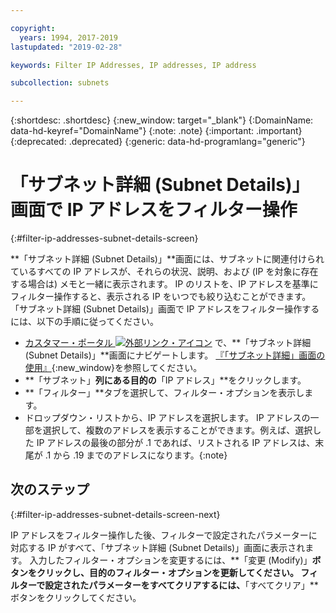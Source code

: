 ```yaml
---

copyright:
  years: 1994, 2017-2019
lastupdated: "2019-02-28"

keywords: Filter IP Addresses, IP addresses, IP address

subcollection: subnets

---
```


{:shortdesc: .shortdesc}
{:new_window: target="_blank"}
{:DomainName: data-hd-keyref="DomainName"}
{:note: .note}
{:important: .important}
{:deprecated: .deprecated}
{:generic: data-hd-programlang="generic"}

# 「サブネット詳細 (Subnet Details)」画面で IP アドレスをフィルター操作
{:#filter-ip-addresses-subnet-details-screen}

**「サブネット詳細 (Subnet Details)」**画面には、サブネットに関連付けられているすべての IP アドレスが、それらの状況、説明、および (IP を対象に存在する場合は) メモと一緒に表示されます。 IP のリストを、IP アドレスを基準にフィルター操作すると、表示される IP をいつでも絞り込むことができます。 「サブネット詳細 (Subnet Details)」画面で IP アドレスをフィルター操作するには、以下の手順に従ってください。

* [カスタマー・ポータル ![外部リンク・アイコン](../../icons/launch-glyph.svg "外部リンク・アイコン")](https://{DomainName}/) で、**「サブネット詳細 (Subnet Details)」**画面にナビゲートします。 [『「サブネット詳細」画面の使用』](/docs/infrastructure/subnets?topic=subnets-view-subnet-details){:new_window}を参照してください。
* **「サブネット」**列にある目的の**「IP アドレス」**をクリックします。
* **「フィルター」**タブを選択して、フィルター・オプションを表示します。
* ドロップダウン・リストから、IP アドレスを選択します。
IP アドレスの一部を選択して、複数のアドレスを表示することができます。例えば、選択した IP アドレスの最後の部分が .1 であれば、リストされる IP アドレスは、末尾が .1 から .19 までのアドレスになります。{:note}

## 次のステップ
{:#filter-ip-addresses-subnet-details-screen-next}

IP アドレスをフィルター操作した後、フィルターで設定されたパラメーターに対応する IP がすべて、「サブネット詳細 (Subnet Details)」画面に表示されます。 入力したフィルター・オプションを変更するには、**「変更 (Modify)」**ボタンをクリックし、目的のフィルター・オプションを更新してください。 フィルターで設定されたパラメーターをすべてクリアするには、**「すべてクリア」**ボタンをクリックしてください。
